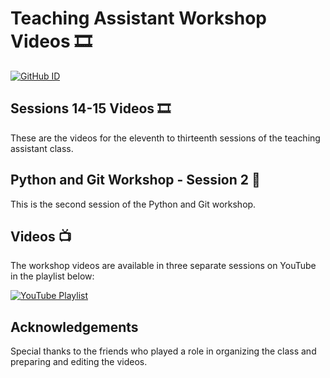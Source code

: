# Teaching Assistant Workshop Videos 🎞
[![GitHub ID](https://img.shields.io/badge/GitHub-msinamsina-blue?style=flat&logo=github)](https://github.com/msinamsina)

## Sessions 14-15 Videos 🎞

These are the videos for the eleventh to thirteenth sessions of the teaching assistant class.

## Python and Git Workshop - Session 2 🐍

This is the second session of the Python and Git workshop.

## Videos 📺

The workshop videos are available in three separate sessions on YouTube in the playlist below:

[![YouTube Playlist](https://img.shields.io/badge/YouTube-Playlist-red?logo=youtube)](https://youtube.com/playlist?list=PLJihS-xmCdhPqqiB_U4A6BdqpznjfVF1b&feature=shared)

## Acknowledgements

Special thanks to the friends who played a role in organizing the class and preparing and editing the videos.
